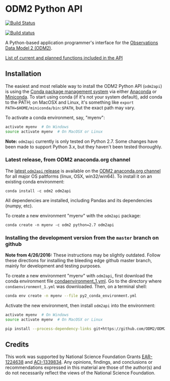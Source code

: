 ODM2 Python API
===============

[![Build Status](https://travis-ci.org/ODM2/ODM2PythonAPI.svg?branch=master)](https://travis-ci.org/ODM2/ODM2PythonAPI)

[![Build status](https://ci.appveyor.com/api/projects/status/47pry4brcrlls6hd/branch/master?svg=true)](https://ci.appveyor.com/project/sreeder/odm2pythonapi/branch/master)


A Python-based application programmer's interface for the [Observations Data Model 2 (ODM2)](http://odm2.org).

[List of current and planned functions included in the API](https://github.com/ODM2/ODM2PythonAPI/blob/master/doc/APIFunctionList.md)

## Installation

The easiest and most reliable way to install the ODM2 Python API (`odm2api`) is using the [Conda package management system](http://conda.pydata.org/docs/) via either [Anaconda](https://www.continuum.io/downloads) or [Miniconda](http://conda.pydata.org/miniconda.html). To start using conda (if it's not your system default), add conda to the PATH; on MacOSX and Linux, it's something like `export PATH=$HOME/miniconda/bin:$PATH`, but the exact path may vary.

To activate a conda environment, say, "myenv":
```bash
activate myenv  # On Windows
source activate myenv  # On MacOSX or Linux
```

**Note:** `odm2api` currently is only tested on Python 2.7. Some changes have been made to support Python 3.x, but they haven't been tested thoroughly.


### Latest release, from ODM2 anaconda.org channel

The [latest `odm2api` release](https://github.com/ODM2/ODM2PythonAPI/releases) is available on the [ODM2 anaconda.org channel](https://anaconda.org/odm2/odm2api) for all major OS paltforms (linux, OSX, win32/win64). To install it on an existing conda environment:
```
conda install -c odm2 odm2api
```
All dependencies are installed, including Pandas and its dependencies (numpy, etc).

To create a new environment "myenv" with the `odm2api` package:
```
conda create -n myenv -c odm2 python=2.7 odm2api
```

### Installing the development version from the `master` branch on github

**Note from 4/26/2016:** These instructions may be slightly outdated. Follow these directions for installing the bleeding edge github master branch, mainly for development and testing purposes.

To create a new environment "myenv" with `odm2api`, first download the conda environment file [condaenvironment_1.yml](https://raw.githubusercontent.com/ODM2/ODM2PythonAPI/master/condaenvironment_1.yml). Go to the directory where `condaenvironment_1.yml` was downloaded. Then, on a terminal shell:
```bash
conda env create -n myenv --file py2_conda_environment.yml
```
Activate the new environment, then install `odm2api` into the environment:
```bash
activate myenv  # On Windows
source activate myenv  # On MacOSX or Linux

pip install --process-dependency-links git+https://github.com/ODM2/ODM2PythonAPI.git
```

## Credits

This work was supported by National Science Foundation Grants [EAR-1224638](http://www.nsf.gov/awardsearch/showAward?AWD_ID=1224638) and [ACI-1339834](http://www.nsf.gov/awardsearch/showAward?AWD_ID=1339834). Any opinions, findings, and conclusions or recommendations expressed in this material are those of the author(s) and do not necessarily reflect the views of the National Science Foundation.
